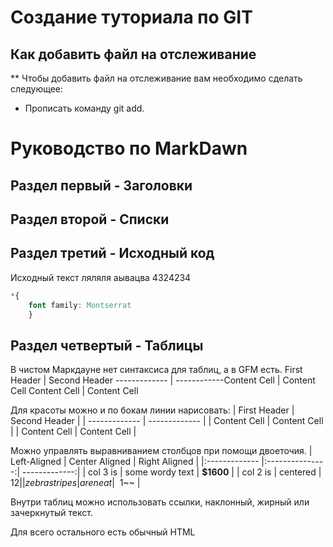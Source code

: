 # Создание туториала по GIT









## Как добавить файл на отслеживание

** Чтобы добавить файл на отслеживание вам необходимо сделать следующее:

- Прописать команду git add.

# Руководство по MarkDawn 

## Раздел первый - Заголовки


## Раздел второй - Списки


## Раздел третий - Исходный код

Исходный текст 
ляляля
аывацва
4324234
``` css 
*{
    font family: Montserrat 
    }
```

## Раздел четвертый - Таблицы


В чистом Маркдауне нет синтаксиса для таблиц, а в GFM есть.
First Header  | Second Header ------------- | ------------Content Cell  | Content Cell Content Cell  | Content Cell

Для красоты можно и по бокам линии нарисовать:
| First Header  | Second Header | | ------------- | ------------- | | Content Cell  | Content Cell  | | Content Cell  | Content Cell  |

Можно управлять выравниванием столбцов при помощи двоеточия.
| Left-Aligned  | Center Aligned  | Right Aligned | |:------------- |:---------------:| -------------:| | col 3 is      | some wordy text |     **$1600** | | col 2 is      | centered        |         $12   | | zebra stripes | are neat        |        ~~$1~~ |

Внутри таблиц можно использовать ссылки, наклонный, жирный или зачеркнутый текст.

Для всего остального есть обычный HTML